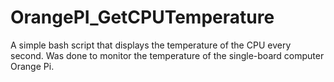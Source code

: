 # OrangePI_GetCPUTemperature
A simple bash script that displays the temperature of the CPU every second. Was done to monitor the temperature of the single-board computer Orange Pi.